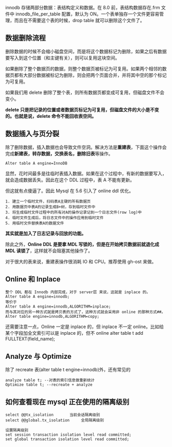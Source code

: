 innodb 存储两部分数据：表结构定义和数据。在 8.0 前，表结构数据存在.frm 文件中
innodb_file_per_table 配置，默认为 ON。一个表单独存一个文件更容易管理，而且在不需要这个表的时候，drop table 就可以删除这个文件了。

## 数据删除流程

删除数据的时候不会缩小磁盘空间，而是将这个数据标记为删除，如果之后有数据要写入到这个位置（和主键有关），则可以复用这块空间。

如果删除了整个数据页的数据，则整个数据页被标记为可复用。如果两个相邻的数据页都有大部分数据被标记为删除，则会把两个页面合并，并将其中空的那个标记为可复用。

如果我们用 delete 删除了整个表，则所有数据页都变成可复用，但磁盘文件不会变小。

**delete 只是把记录的位置或者数据页标记为可复用，但磁盘文件的大小是不变的。也就是说，delete 命令不能回收表空间。**

## 数据插入与页分裂

除了删除数据，插入数据也会导致文件空洞。解决方法是**重建表**，下面这个操作会完成**新建表，转存数据，交换表名，删除旧表**等操作。

```
Alter table A engine=InnoDB
```

显然，花时间最多是往临时表插入数据。如果在这个过程中，有新的数据要写入，就会造成数据丢失。因此在这个 DDL 过程中，表 A 不能有更新。

但这就有点傻逼了。因此 Mysql 在 5.6 引入了 online ddl 优化。

```
1. 建立一个临时文件，扫码表A主键的所有数据页
2. 用数据页中表A的记录生成B+树，存到临时文件中
3. 将生成临时文件过程中的所有对A的操作记录记到一个日志文件(row log)中
4. 临时文件生成后，将日志文件中的操作应用到临时文件
5. 用临时文件替换表A的数据文件
```

**其实就是加入了日志记录与回放的功能。**

除此之外，**Online DDL 是要拿 MDL 写锁的，但是在开始拷贝数据前就退化成 MDL 读锁了**，这样就不会阻塞其他操作了。

对于很大的表来说，重建表操作很消耗 IO 和 CPU。推荐使用 gh-ost 来做。

## Online 和 Inplace

```
整个 DDL 都在 Innodb 内部完成，对于 server层 来说，这就是 inplace 的。
Alter table A engine=innodb;
等价于
Alter table A engine=innodb,ALGORITHM=inplace;
而与其对应的另一种方式就是拷贝表的方式了，这种方式就会采用非 online 的那种方式##。
Alter table engine=innodb,ALGORITHM=copy;
```

还需要注意一点，Online 一定是 inplace 的，但 inplace 不一定 online。比如给某个字段加全文索引可以是 inplace 的，但不 online
alter table t add FULLTEXT(field_name);

## Analyze 与 Optimize

除了 recreate 表(alter table t engine=innodb)外，还有常见的

```
analyze table t; --对表的索引信息做重新统计
Optimize table t; --recreate + analyze
```

## 如何查看现在 mysql 正在使用的隔离级别

```ß
select @@tx_isolation       当前会话隔离级别
select @@global.tx_isolation     全局隔离级别

设置隔离级别
set session transaction isolation level read committed;
set global transaction isolation level read committed;
```
